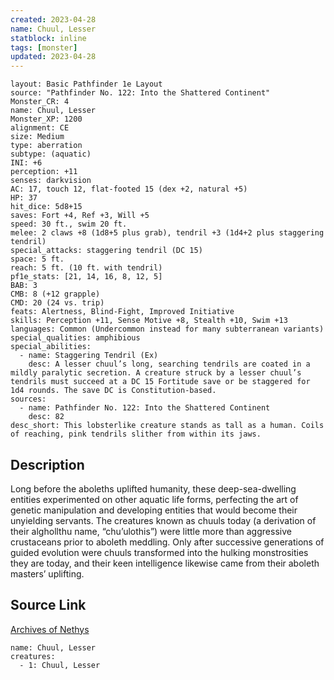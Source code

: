 ```yaml
---
created: 2023-04-28
name: Chuul, Lesser
statblock: inline
tags: [monster]
updated: 2023-04-28
---
```

```statblock
layout: Basic Pathfinder 1e Layout
source: "Pathfinder No. 122: Into the Shattered Continent"
Monster_CR: 4
name: Chuul, Lesser
Monster_XP: 1200
alignment: CE
size: Medium
type: aberration
subtype: (aquatic)
INI: +6
perception: +11
senses: darkvision
AC: 17, touch 12, flat-footed 15 (dex +2, natural +5)
HP: 37
hit_dice: 5d8+15
saves: Fort +4, Ref +3, Will +5
speed: 30 ft., swim 20 ft.
melee: 2 claws +8 (1d8+5 plus grab), tendril +3 (1d4+2 plus staggering tendril)
special_attacks: staggering tendril (DC 15)
space: 5 ft.
reach: 5 ft. (10 ft. with tendril)
pf1e_stats: [21, 14, 16, 8, 12, 5]
BAB: 3
CMB: 8 (+12 grapple)
CMD: 20 (24 vs. trip)
feats: Alertness, Blind-Fight, Improved Initiative
skills: Perception +11, Sense Motive +8, Stealth +10, Swim +13
languages: Common (Undercommon instead for many subterranean variants)
special_qualities: amphibious
special_abilities:
  - name: Staggering Tendril (Ex)
    desc: A lesser chuul’s long, searching tendrils are coated in a mildly paralytic secretion. A creature struck by a lesser chuul’s tendrils must succeed at a DC 15 Fortitude save or be staggered for 1d4 rounds. The save DC is Constitution-based.
sources:
  - name: Pathfinder No. 122: Into the Shattered Continent
    desc: 82
desc_short: This lobsterlike creature stands as tall as a human. Coils of reaching, pink tendrils slither from within its jaws.
```
## Description
Long before the aboleths uplifted humanity, these deep-sea-dwelling entities experimented on other aquatic life forms, perfecting the art of genetic manipulation and developing entities that would become their unyielding servants. The creatures known as chuuls today (a derivation of their alghollthu name, “chu’ulothis”) were little more than aggressive crustaceans prior to aboleth meddling. Only after successive generations of guided evolution were chuuls transformed into the hulking monstrosities they are today, and their keen intelligence likewise came from their aboleth masters’ uplifting.
## Source Link
[Archives of Nethys](https://aonprd.com/MonsterDisplay.aspx?ItemName=Chuul%2C%20Lesser)
```encounter-table
name: Chuul, Lesser
creatures:
  - 1: Chuul, Lesser
```
